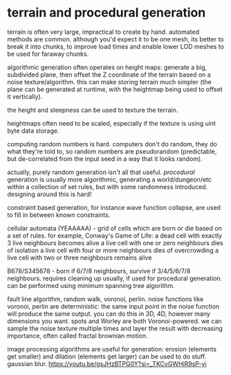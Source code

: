 # terrain and procedural generation
terrain is often very large, impractical to create by hand. automated methods are common. although you'd expect it to be one mesh, its better to break it into chunks, to improve load times and enable lower LOD meshes to be used for faraway chunks.

algorithmic generation often operates on height maps: generate a big, subdivided plane, then offset the Z coordinate of the terrain based on a noise texture/algorithm. this can make storing terrain much simpler (the plane can be generated at runtime, with the heightmap being used to offset it vertically).

the height and steepness can be used to texture the terrain.

heightmaps often need to be scaled, especially if the texture is using uint byte data storage.

computing random numbers is hard. computers don't do random, they do what they're told to, so random numbers are pseudorandom (predictable, but de-correlated from the input seed in a way that it looks random).

actually, purely random generation isn't all that useful. *procedural* generation is usually more algorithmic, generating a world/dungeon/etc within a collection of set rules, but with some randomness introduced. designing around this is hard!

constraint based generation, for instance wave function collapse, are used to fill in between known constraints.

cellular automata (YEAAAAA) - grid of cells which are born or die based on a set of rules. for example, Conway's Game of Life:
a dead cell with exactly 3 live neighbours becomes alive
a live cell with one or zero neighbours dies of isolation
a live cell with four or more neighbours dies of overcrowding
a live cell with two or three neighbours remains alive

B678/S345678 - born if 6/7/8 neighbours, survive if 3/4/5/6/7/8 neighbours.
requires cleaning up usually, if used for procedural generation. can be performed using minimum spanning tree algorithm.

fault line algorithm, random walk, voronoi, perlin.
noise functions like voronoi, perlin are deterministic: the same input point in the noise function will produce the same output.
you can do this in 3D, 4D, however many dimensions you want.
spots and Worley are both Voronoi-powered.
we can sample the noise texture multiple times and layer the result with decreasing importance, often called fractal brownian motion.

image processing algorithms are useful for generation: erosion (elements get smaller) and dilation (elements get larger) can be used to do stuff. gaussian blur.
https://youtu.be/gsJHzBTPG0Y?si=_TKCvGWHiR9sP-yi